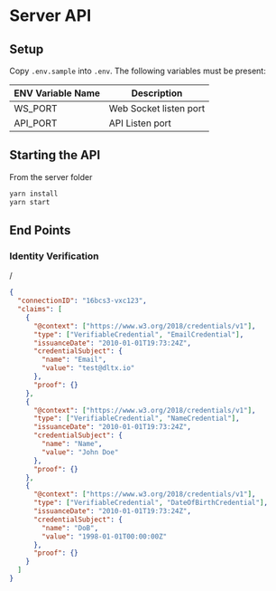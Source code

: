 # Server API

## Setup

Copy `.env.sample` into `.env`. The following variables must be present:

| ENV Variable Name | Description            |
| ----------------- | ---------------------- |
| WS_PORT           | Web Socket listen port |
| API_PORT          | API Listen port        |

## Starting the API

From the server folder

```bash
yarn install
yarn start
```

## End Points

### Identity Verification

/

```json
{
  "connectionID": "16bcs3-vxc123",
  "claims": [
    {
      "@context": ["https://www.w3.org/2018/credentials/v1"],
      "type": ["VerifiableCredential", "EmailCredential"],
      "issuanceDate": "2010-01-01T19:73:24Z",
      "credentialSubject": {
        "name": "Email",
        "value": "test@dltx.io"
      },
      "proof": {}
    },
    {
      "@context": ["https://www.w3.org/2018/credentials/v1"],
      "type": ["VerifiableCredential", "NameCredential"],
      "issuanceDate": "2010-01-01T19:73:24Z",
      "credentialSubject": {
        "name": "Name",
        "value": "John Doe"
      },
      "proof": {}
    },
    {
      "@context": ["https://www.w3.org/2018/credentials/v1"],
      "type": ["VerifiableCredential", "DateOfBirthCredential"],
      "issuanceDate": "2010-01-01T19:73:24Z",
      "credentialSubject": {
        "name": "DoB",
        "value": "1998-01-01T00:00:00Z"
      },
      "proof": {}
    }
  ]
}
```
